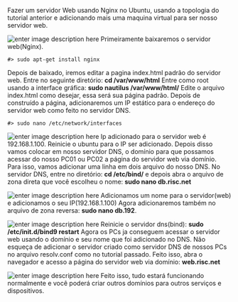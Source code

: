 Fazer um servidor Web usando Nginx no Ubuntu, usando a topologia do tutorial anterior e adicionando mais uma maquina virtual para ser nosso servidor web.

![enter image description here](https://uploaddeimagens.com.br/images/001/264/201/original/ServerWEB.png?1516904426)
Primeiramente baixaremos o servidor web(Nginx).

	#> sudo apt-get install nginx

Depois de baixado, iremos editar a pagina index.html padrão do servidor web. Entre no seguinte diretório: **cd /var/www/html**
Entre como root usando a interface gráfica: **sudo nautilus /var/www/html/**
Edite o arquivo index.html como desejar, essa será sua página padrão.
Depois de construído a página, adicionaremos um IP estático para o endereço do servidor web como feito no servidor DNS.
	
	#> sudo nano /etc/network/interfaces

![enter image description here](https://uploaddeimagens.com.br/images/001/264/235/original/IpWeb.png?1516906938)
Ip adicionado para o servidor web é 192.168.1.100.
Reinicie o ubuntu para o IP ser adicionado.
Depois disso vamos colocar em nosso servidor DNS, o domínio para que possamos acessar do nosso PC01 ou PC02 a página do servidor web via domínio.
Para isso, vamos adicionar uma linha em dois arquivo do nosso DNS.
No servidor DNS, entre no diretório: **cd /etc/bind/**  e depois abra o arquivo de zona direta que você escolheu o nome: **sudo nano db.risc.net**

![enter image description here](https://uploaddeimagens.com.br/images/001/264/284/original/web-IP1.png?1516908002)
Adicionamos um nome para o servidor(web) e adicionamos o seu IP(192.168.1.100)
Agora adicionaremos também no arquivo de zona reversa: **sudo nano db.192**.

![enter image description here](https://uploaddeimagens.com.br/images/001/264/301/original/web-IP2Reverse.png?1516908416)
Reinicie o servidor dns(bind): **sudo /etc/init.d/bind9 restart**
Agora os PCs ja conseguem acessar o servidor web usando o domínio e seu nome que foi adicionado no DNS.
Não esqueça de adicionar o servidor criado como servidor DNS de nossos PCs no arquivo resolv.conf como no tutorial passado.
Feito isso, abra o navegador e acesso a página do servidor web via domínio:
**web.risc.net**

![enter image description here](https://uploaddeimagens.com.br/images/001/264/352/original/paginaWEb.png?1516909959)
Feito isso, tudo estará funcionando normalmente e você poderá criar outros domínios para outros serviços e dispositivos.
